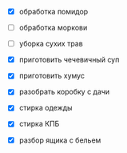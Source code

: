 - [x] обработка помидор
- [ ] обработка моркови
- [ ] уборка сухих трав
- [x] приготовить чечевичный суп
- [x] приготовить хумус
- [x] разобрать коробку с дачи
- [x] стирка одежды
- [x] стирка КПБ
- [x] разбор ящика с бельем

